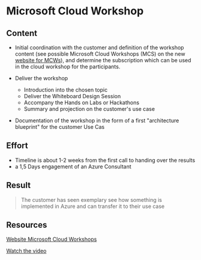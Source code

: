 # Microsoft Cloud Workshop

## Content

- Initial coordination with the customer and definition of the workshop content (see possible Microsoft Cloud Workshops (MCS) on the new [website for MCWs](https://microsoftcloudworkshop.com/)), and determine the subscription which can be used in the cloud workshop for the participants.
- Deliver the workshop

  - Introduction into the chosen topic
  - Deliver the Whiteboard Design Session
  - Accompany the Hands on Labs or Hackathons​
  - Summary and projection on the customer's use case

- Documentation of the workshop in the form of a first "architecture blueprint" for the customer Use Cas

## Effort

- Timeline is about 1-2 weeks from the first call to handing over the results
- a 1,5 Days engagement of an Azure Consultant

## Result

>The customer has seen exemplary see how something is implemented in Azure and can transfer it to their use case

## Resources

[Website Microsoft Cloud Workshops](https://microsoftcloudworkshop.com/)

[Watch the video](https://www.microsoft.com/en-us/videoplayer/embed/RE2PtTo)

